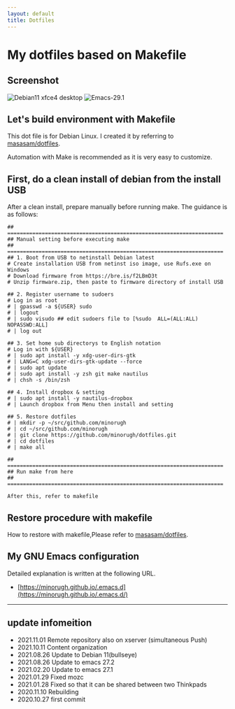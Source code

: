 ```yaml
---
layout: default
title: Dotfiles
---
```


# My dotfiles based on Makefile

## Screenshot
![Debian11 xfce4 desktop](https://live.staticflickr.com/65535/51395292747_c52f2dc3e8_b.jpg) 
![Emacs-29.1](https://live.staticflickr.com/65535/53032684552_3f0767459c_b.jpg)

## Let's build environment with Makefile

This dot file is for Debian Linux. I created it by referring to
[masasam/dotfiles](https://github.com/masasam/dotfiles).

Automation with Make is recommended as it is very easy to customize.

## First, do a clean install of debian from the install USB
After a clean install, prepare manually before running make.
The guidance is as follows:

```
## =====================================================================
## Manual setting before executing make
## =====================================================================
## 1. Boot from USB to netinstall Debian latest
# Create installation USB from netinst iso image, use Rufs.exe on Windows
# Download firmware from https://bre.is/f2LBmD3t
# Unzip firmware.zip, then paste to firmware directory of install USB

## 2. Register username to sudoers
# Log in as root
# | gpasswd -a ${USER} sudo
# | logout
# | sudo visudo ## edit sudoers file to [%sudo  ALL=(ALL:ALL) NOPASSWD:ALL]
# | log out

## 3. Set home sub directorys to English notation
# Log in with ${USER}
# | sudo apt install -y xdg-user-dirs-gtk
# | LANG=C xdg-user-dirs-gtk-update --force
# | sudo apt update
# | sudo apt install -y zsh git make nautilus
# | chsh -s /bin/zsh

## 4. Install dropbox & setting
# | sudo apt install -y nautilus-dropbox
# | Launch dropbox from Menu then install and setting

## 5. Restore dotfiles
# | mkdir -p ~/src/github.com/minorugh
# | cd ~/src/github.com/minorugh
# | git clone https://github.com/minorugh/dotfiles.git
# | cd dotfiles
# | make all

## =====================================================================
## Run make from here
## =====================================================================

After this, refer to makefile
```

## Restore procedure with makefile
How to restore with makefile,Please refer to 
[masasam/dotfiles](https://github.com/masasam/dotfiles). 

## My GNU Emacs configuration 
Detailed explanation is written at the following URL.

* [https://minorugh.github.io/.emacs.d](https://minorugh.github.io/.emacs.d/) 

----

## update infomeition
* 2021.11.01 Remote repository also on xserver (simultaneous Push)
* 2021.10.11 Content organization
* 2021.08.26 Update to Debian 11(bullseye)
* 2021.08.26 Update to emacs 27.2
* 2021.02.20 Update to emacs 27.1
* 2021.01.29 Fixed mozc
* 2021.01.28 Fixed so that it can be shared between two Thinkpads
* 2020.11.10 Rebuilding
* 2020.10.27 first commit
